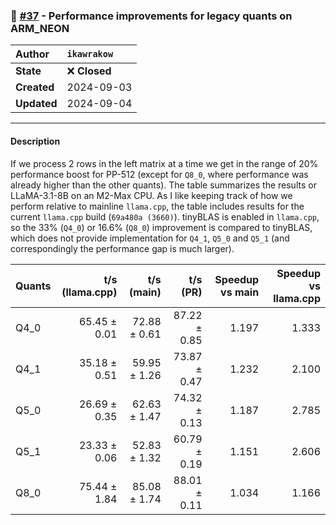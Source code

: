 ### 🔀 [#37](https://github.com/ikawrakow/ik_llama.cpp/pull/37) - Performance improvements for legacy quants on ARM_NEON

| **Author** | `ikawrakow` |
| :--- | :--- |
| **State** | ❌ **Closed** |
| **Created** | 2024-09-03 |
| **Updated** | 2024-09-04 |

---

#### Description

If we process 2 rows in the left matrix at a time we get in the range of 20% performance boost for PP-512 (except for `Q8_0`, where performance was already higher than the other quants). The table summarizes the results or LLaMA-3.1-8B on an M2-Max CPU. As I like keeping track of how we perform relative to mainline `llama.cpp`, the table includes results for the current `llama.cpp` build (`69a480a (3660)`). tinyBLAS is enabled in `llama.cpp`, so the 33% (`Q4_0`) or 16.6% (`Q8_0`) improvement is compared to tinyBLAS, which does not provide implementation for `Q4_1`, `Q5_0` and `Q5_1` (and correspondingly the performance gap is much larger).

| Quants  |    t/s (llama.cpp)   |      t/s (main)  |       t/s (PR)   |   Speedup vs main |  Speedup vs llama.cpp |
| ------- | -------------------: | ---------------: | ---------------: | ----------------: | --------------------: |
| Q4_0    |         65.45 ± 0.01 |     72.88 ± 0.61 |     87.22 ± 0.85 |         1.197     |     1.333             |
| Q4_1    |         35.18 ± 0.51 |     59.95 ± 1.26 |     73.87 ± 0.47 |         1.232     |     2.100             |
| Q5_0    |         26.69 ± 0.35 |     62.63 ± 1.47 |     74.32 ± 0.13 |         1.187     |     2.785             |
| Q5_1    |         23.33 ± 0.06 |     52.83 ± 1.32 |     60.79 ± 0.19 |         1.151     |     2.606             |
| Q8_0    |         75.44 ± 1.84 |     85.08 ± 1.74 |     88.01 ± 0.11 |         1.034     |     1.166             |